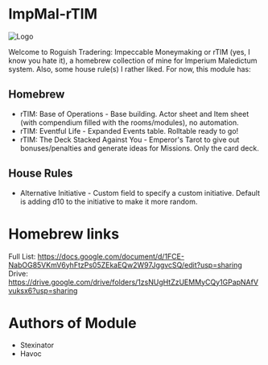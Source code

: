 # ImpMal-rTIM

![Logo](/assets/src/rtim-logo.webp)

Welcome to Roguish Tradering: Impeccable Moneymaking or rTIM (yes, I know you hate it), a homebrew collection of mine for Imperium Maledictum system. Also, some house rule(s) I rather liked.
For now, this module has:

## Homebrew
- rTIM: Base of Operations - Base building. Actor sheet and Item sheet (with compendium filled with the rooms/modules), no automation.
- rTIM: Eventful Life - Expanded Events table. Rolltable ready to go!
- rTIM: The Deck Stacked Against You - Emperor's Tarot to give out bonuses/penalties and generate ideas for Missions. Only the card deck.

## House Rules
- Alternative Initiative - Custom field to specify a custom initiative. Default is adding d10 to the initiative to make it more random.


# Homebrew links
Full List: https://docs.google.com/document/d/1FCE-NabOG85VKmV6yhFtzPs05ZEkaEQw2W97JggvcSQ/edit?usp=sharing
Drive: https://drive.google.com/drive/folders/1zsNUgHtZzUEMMyCQy1GPapNAfVvuksx6?usp=sharing

# Authors of Module
- Stexinator
- Havoc